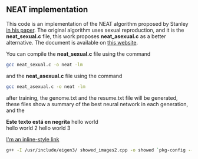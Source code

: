 ## NEAT implementation
This code is an implementation of the NEAT algorithm proposed by Stanley [in his paper](http://nn.cs.utexas.edu/downloads/papers/stanley.ec02.pdf). The original algorithm uses sexual reproduction, and it is the **neat_sexual.c** file, this work proposes **neat_asexual.c** as a better alternative. The document is available on [this website](https://sites.google.com/site/degreethesislorenaguachi/2020-joseph-gonzalez-self-driving-mini-robot-using-neat-algorithm). 


You can compile the **neat_sexual.c** file using the command 
```bash
gcc neat_sexual.c -o neat -lm
```
and the **neat_asexual.c** file using the command
```bash
gcc neat_asexual.c -o neat -lm
```
after training, the genome.txt and the resume.txt file will be generated, these files show a summary of the best neural network in each generation, and the 



**Este texto está en negrita**
hello world \
hello world 2 
hello world 3

[I'm an inline-style link](https://www.google.com)

```bash
g++ -I /usr/include/eigen3/ showed_images2.cpp -o showed `pkg-config --cflags --libs opencv`
```